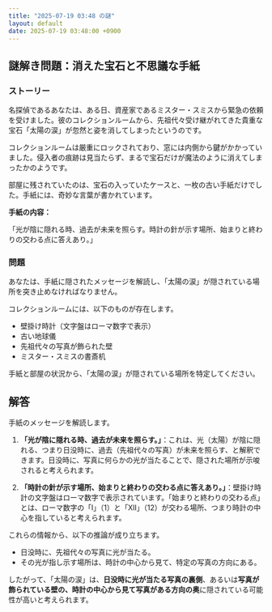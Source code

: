 ```yaml
---
title: "2025-07-19 03:48 の謎"
layout: default
date: 2025-07-19 03:48:00 +0900
---
```

## 謎解き問題：消えた宝石と不思議な手紙

### ストーリー

名探偵であるあなたは、ある日、資産家であるミスター・スミスから緊急の依頼を受けました。彼のコレクションルームから、先祖代々受け継がれてきた貴重な宝石「太陽の涙」が忽然と姿を消してしまったというのです。

コレクションルームは厳重にロックされており、窓には内側から鍵がかかっていました。侵入者の痕跡は見当たらず、まるで宝石だけが魔法のように消えてしまったかのようです。

部屋に残されていたのは、宝石の入っていたケースと、一枚の古い手紙だけでした。手紙には、奇妙な言葉が書かれています。

**手紙の内容：**

「光が陰に隠れる時、過去が未来を照らす。時計の針が示す場所、始まりと終わりの交わる点に答えあり。」

### 問題

あなたは、手紙に隠されたメッセージを解読し、「太陽の涙」が隠されている場所を突き止めなければなりません。

コレクションルームには、以下のものが存在します。

*   壁掛け時計（文字盤はローマ数字で表示）
*   古い地球儀
*   先祖代々の写真が飾られた壁
*   ミスター・スミスの書斎机

手紙と部屋の状況から、「太陽の涙」が隠されている場所を特定してください。

## 解答

手紙のメッセージを解読します。

1.  **「光が陰に隠れる時、過去が未来を照らす。」**：これは、光（太陽）が陰に隠れる、つまり日没時に、過去（先祖代々の写真）が未来を照らす、と解釈できます。日没時に、写真に何らかの光が当たることで、隠された場所が示唆されると考えられます。

2.  **「時計の針が示す場所、始まりと終わりの交わる点に答えあり。」**：壁掛け時計の文字盤はローマ数字で表示されています。「始まりと終わりの交わる点」とは、ローマ数字の「I」（1）と「XII」（12）が交わる場所、つまり時計の中心を指していると考えられます。

これらの情報から、以下の推論が成り立ちます。

*   日没時に、先祖代々の写真に光が当たる。
*   その光が指し示す場所は、時計の中心から見て、特定の写真の方向にある。

したがって、「太陽の涙」は、**日没時に光が当たる写真の裏側**、あるいは**写真が飾られている壁の、時計の中心から見て写真がある方向の奥**に隠されている可能性が高いと考えられます。
